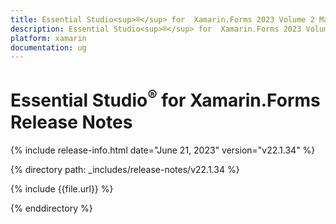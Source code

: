 ```yaml
---
title: Essential Studio<sup>®</sup> for  Xamarin.Forms 2023 Volume 2 Main Release Release Notes  
description: Essential Studio<sup>®</sup> for  Xamarin.Forms 2023 Volume 2 Main Release Release Notes  
platform: xamarin
documentation: ug
---
```


# Essential Studio<sup>®</sup> for  Xamarin.Forms  Release Notes  

{% include release-info.html date="June 21, 2023"  version="v22.1.34" %} 

{% directory path: _includes/release-notes/v22.1.34 %}

{% include {{file.url}} %}

{% enddirectory %}